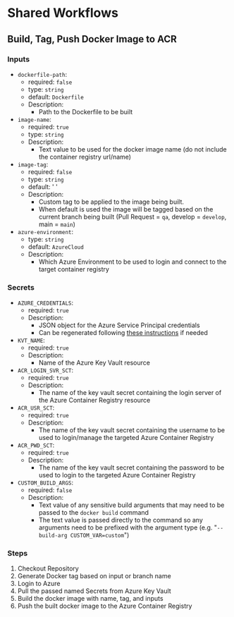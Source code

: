 # Shared Workflows
## Build, Tag, Push Docker Image to ACR
### Inputs
- `dockerfile-path`:
  - required: `false`
  - type: `string`
  - default: `Dockerfile`
  - Description:
    - Path to the Dockerfile to be built
- `image-name`:
  - required: `true`
  - type: `string`
  - Description:
    - Text value to be used for the docker image name (do not include the container registry url/name)
- `image-tag`:
  - required: `false`
  - type: `string`
  - default: ' '
  - Description:
    - Custom tag to be applied to the image being built.
    - When default is used the image will be tagged based on the current branch being built (Pull Request = `qa`, develop = `develop`, main = `main`)
- `azure-environment`:
  - type: `string`
  - default: `AzureCloud`
  - Description:
    - Which Azure Environment to be used to login and connect to the target container registry
### Secrets
- `AZURE_CREDENTIALS`:
  - required: `true`
  - Description:
    - JSON object for the Azure Service Principal credentials
    - Can be regenerated following [these instructions](https://docs.microsoft.com/en-us/cli/azure/create-an-azure-service-principal-azure-cli#6-reset-credentials) if needed
- `KVT_NAME`:
  - required: `true`
  - Description:
    - Name of the Azure Key Vault resource
- `ACR_LOGIN_SVR_SCT`:
  - required: `true`
  - Description:
    - The name of the key vault secret containing the login server of the Azure Container Registry resource
- `ACR_USR_SCT`:
  - required: `true`
  - Description:
    - The name of the key vault secret containing the username to be used to login/manage the targeted Azure Container Registry
- `ACR_PWD_SCT`:
  - required: `true`
  - Description:
    - The name of the key vault secret containing the password to be used to login to the targeted Azure Container Registry
- `CUSTOM_BUILD_ARGS`:
  - required: `false`
  - Description:
    - Text value of any sensitive build arguments that may need to be passed to the `docker build` command
    - The text value is passed directly to the command so any arguments need to be prefixed with the argument type (e.g. "`--build-arg CUSTOM_VAR=custom`")
### Steps
1. Checkout Repository
1. Generate Docker tag based on input or branch name
1. Login to Azure
1. Pull the passed named Secrets from Azure Key Vault
1. Build the docker image with name, tag, and inputs
1. Push the built docker image to the Azure Container Registry
